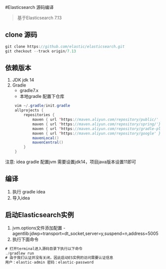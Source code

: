 #Elasticsearch 源码编译
> 基于Elasticsearch 7.13

## clone 源码
```java
git clone https://github.com/elastic/elasticsearch.git
git checkout --track origin/7.13
```


## 依赖版本
1. JDK
   jdk 14
2. Gradle
   * gradle7.x
   * 本地gradle 配置下仓库
   ```java
    vim ~/.gradle/init.gradle
    allprojects {
        repositories {
            maven { url 'https://maven.aliyun.com/repository/public/' }
            maven { url 'https://maven.aliyun.com/repository/spring/'}
            maven { url 'https://maven.aliyun.com/repository/gradle-plugin' }
            maven { url 'https://maven.aliyun.com/repository/google' }
            mavenLocal()
            mavenCentral()
        }
    }
    ```
注意: idea gradle 配置jvm 需要设置jdk14，项目java版本设置11即可



## 编译
1. 执行 gradle idea
2. 导入idea

## 启动Elasticsearch实例
1. jvm.options文件添加配置
   -agentlib:jdwp=transport=dt_socket,server=y,suspend=n,address=5005
2. 执行下面命令
```java
# 打开terminal进入源码目录下执行以下命令
./gradlew run
# 由于我们认证并没有关闭，因此启动ES实例的访问需要认证信息
用户：elastic-admin 密码：elastic-password
```

